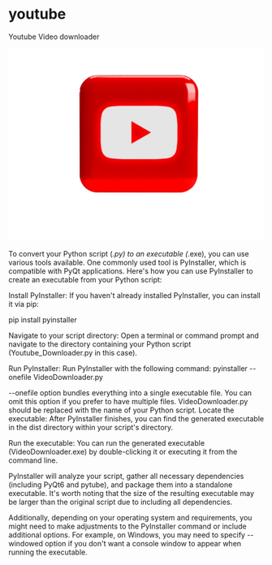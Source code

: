 # youtube
Youtube Video downloader

<img alt="logo.png" src="https://github.com/Angelov9004/youtube/blob/main/logo.png?raw=true" data-hpc="true" class="Box-sc-g0xbh4-0 kzRgrI">



 To convert your Python script (*.py) to an executable (*.exe), you can use various tools available. One commonly used tool is PyInstaller, which is compatible with PyQt applications. Here's how you can use PyInstaller to create an executable from your Python script:

 Install PyInstaller: If you haven't already installed PyInstaller, you can install it via pip:

pip install pyinstaller

Navigate to your script directory: Open a terminal or command prompt and navigate to the directory containing your Python script (Youtube_Downloader.py in this case).

Run PyInstaller: Run PyInstaller with the following command:
pyinstaller --onefile VideoDownloader.py



--onefile option bundles everything into a single executable file. You can omit this option if you prefer to have multiple files.
VideoDownloader.py should be replaced with the name of your Python script.
Locate the executable: After PyInstaller finishes, you can find the generated executable in the dist directory within your script's directory.

Run the executable: You can run the generated executable (VideoDownloader.exe) by double-clicking it or executing it from the command line.

PyInstaller will analyze your script, gather all necessary dependencies (including PyQt6 and pytube), and package them into a standalone executable. It's worth noting that the size of the resulting executable may be larger than the original script due to including all dependencies.

Additionally, depending on your operating system and requirements, you might need to make adjustments to the PyInstaller command or include additional options. For example, on Windows, you may need to specify --windowed option if you don't want a console window to appear when running the executable.

